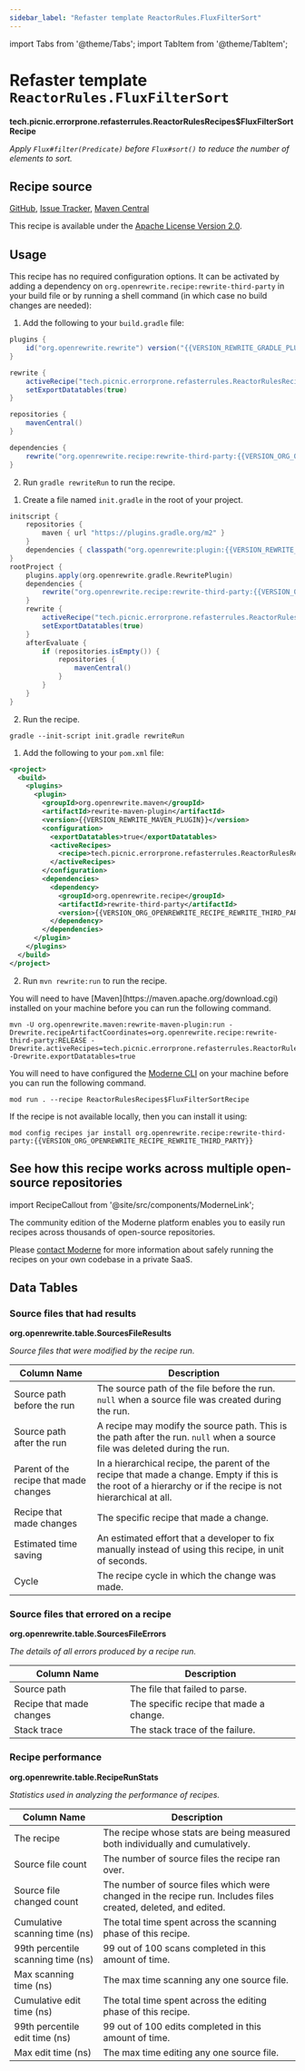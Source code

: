 ```yaml
---
sidebar_label: "Refaster template ReactorRules.FluxFilterSort"
---
```


import Tabs from '@theme/Tabs';
import TabItem from '@theme/TabItem';

# Refaster template `ReactorRules.FluxFilterSort`

**tech.picnic.errorprone.refasterrules.ReactorRulesRecipes$FluxFilterSortRecipe**

_Apply `Flux#filter(Predicate)` before `Flux#sort()` to reduce the number of elements to sort._

## Recipe source

[GitHub](https://github.com/search?type=code&q=tech.picnic.errorprone.refasterrules.ReactorRulesRecipes$FluxFilterSortRecipe), 
[Issue Tracker](https://github.com/openrewrite/rewrite-third-party/issues), 
[Maven Central](https://central.sonatype.com/artifact/org.openrewrite.recipe/rewrite-third-party/)

This recipe is available under the [Apache License Version 2.0](https://www.apache.org/licenses/LICENSE-2.0).


## Usage

This recipe has no required configuration options. It can be activated by adding a dependency on `org.openrewrite.recipe:rewrite-third-party` in your build file or by running a shell command (in which case no build changes are needed):
<Tabs groupId="projectType">
<TabItem value="gradle" label="Gradle">

1. Add the following to your `build.gradle` file:

```groovy title="build.gradle"
plugins {
    id("org.openrewrite.rewrite") version("{{VERSION_REWRITE_GRADLE_PLUGIN}}")
}

rewrite {
    activeRecipe("tech.picnic.errorprone.refasterrules.ReactorRulesRecipes$FluxFilterSortRecipe")
    setExportDatatables(true)
}

repositories {
    mavenCentral()
}

dependencies {
    rewrite("org.openrewrite.recipe:rewrite-third-party:{{VERSION_ORG_OPENREWRITE_RECIPE_REWRITE_THIRD_PARTY}}")
}
```

2. Run `gradle rewriteRun` to run the recipe.
</TabItem>

<TabItem value="gradle-init-script" label="Gradle init script">

1. Create a file named `init.gradle` in the root of your project.

```groovy title="init.gradle"
initscript {
    repositories {
        maven { url "https://plugins.gradle.org/m2" }
    }
    dependencies { classpath("org.openrewrite:plugin:{{VERSION_REWRITE_GRADLE_PLUGIN}}") }
}
rootProject {
    plugins.apply(org.openrewrite.gradle.RewritePlugin)
    dependencies {
        rewrite("org.openrewrite.recipe:rewrite-third-party:{{VERSION_ORG_OPENREWRITE_RECIPE_REWRITE_THIRD_PARTY}}")
    }
    rewrite {
        activeRecipe("tech.picnic.errorprone.refasterrules.ReactorRulesRecipes$FluxFilterSortRecipe")
        setExportDatatables(true)
    }
    afterEvaluate {
        if (repositories.isEmpty()) {
            repositories {
                mavenCentral()
            }
        }
    }
}
```

2. Run the recipe.

```shell title="shell"
gradle --init-script init.gradle rewriteRun
```

</TabItem>
<TabItem value="maven" label="Maven POM">

1. Add the following to your `pom.xml` file:

```xml title="pom.xml"
<project>
  <build>
    <plugins>
      <plugin>
        <groupId>org.openrewrite.maven</groupId>
        <artifactId>rewrite-maven-plugin</artifactId>
        <version>{{VERSION_REWRITE_MAVEN_PLUGIN}}</version>
        <configuration>
          <exportDatatables>true</exportDatatables>
          <activeRecipes>
            <recipe>tech.picnic.errorprone.refasterrules.ReactorRulesRecipes$FluxFilterSortRecipe</recipe>
          </activeRecipes>
        </configuration>
        <dependencies>
          <dependency>
            <groupId>org.openrewrite.recipe</groupId>
            <artifactId>rewrite-third-party</artifactId>
            <version>{{VERSION_ORG_OPENREWRITE_RECIPE_REWRITE_THIRD_PARTY}}</version>
          </dependency>
        </dependencies>
      </plugin>
    </plugins>
  </build>
</project>
```

2. Run `mvn rewrite:run` to run the recipe.
</TabItem>

<TabItem value="maven-command-line" label="Maven Command Line">
You will need to have [Maven](https://maven.apache.org/download.cgi) installed on your machine before you can run the following command.

```shell title="shell"
mvn -U org.openrewrite.maven:rewrite-maven-plugin:run -Drewrite.recipeArtifactCoordinates=org.openrewrite.recipe:rewrite-third-party:RELEASE -Drewrite.activeRecipes=tech.picnic.errorprone.refasterrules.ReactorRulesRecipes$FluxFilterSortRecipe -Drewrite.exportDatatables=true
```
</TabItem>
<TabItem value="moderne-cli" label="Moderne CLI">

You will need to have configured the [Moderne CLI](https://docs.moderne.io/user-documentation/moderne-cli/getting-started/cli-intro) on your machine before you can run the following command.

```shell title="shell"
mod run . --recipe ReactorRulesRecipes$FluxFilterSortRecipe
```

If the recipe is not available locally, then you can install it using:
```shell
mod config recipes jar install org.openrewrite.recipe:rewrite-third-party:{{VERSION_ORG_OPENREWRITE_RECIPE_REWRITE_THIRD_PARTY}}
```
</TabItem>
</Tabs>

## See how this recipe works across multiple open-source repositories

import RecipeCallout from '@site/src/components/ModerneLink';

<RecipeCallout link="https://app.moderne.io/recipes/tech.picnic.errorprone.refasterrules.ReactorRulesRecipes$FluxFilterSortRecipe" />

The community edition of the Moderne platform enables you to easily run recipes across thousands of open-source repositories.

Please [contact Moderne](https://moderne.io/product) for more information about safely running the recipes on your own codebase in a private SaaS.
## Data Tables

<Tabs groupId="data-tables">
<TabItem value="org.openrewrite.table.SourcesFileResults" label="SourcesFileResults">

### Source files that had results
**org.openrewrite.table.SourcesFileResults**

_Source files that were modified by the recipe run._

| Column Name | Description |
| ----------- | ----------- |
| Source path before the run | The source path of the file before the run. `null` when a source file was created during the run. |
| Source path after the run | A recipe may modify the source path. This is the path after the run. `null` when a source file was deleted during the run. |
| Parent of the recipe that made changes | In a hierarchical recipe, the parent of the recipe that made a change. Empty if this is the root of a hierarchy or if the recipe is not hierarchical at all. |
| Recipe that made changes | The specific recipe that made a change. |
| Estimated time saving | An estimated effort that a developer to fix manually instead of using this recipe, in unit of seconds. |
| Cycle | The recipe cycle in which the change was made. |

</TabItem>

<TabItem value="org.openrewrite.table.SourcesFileErrors" label="SourcesFileErrors">

### Source files that errored on a recipe
**org.openrewrite.table.SourcesFileErrors**

_The details of all errors produced by a recipe run._

| Column Name | Description |
| ----------- | ----------- |
| Source path | The file that failed to parse. |
| Recipe that made changes | The specific recipe that made a change. |
| Stack trace | The stack trace of the failure. |

</TabItem>

<TabItem value="org.openrewrite.table.RecipeRunStats" label="RecipeRunStats">

### Recipe performance
**org.openrewrite.table.RecipeRunStats**

_Statistics used in analyzing the performance of recipes._

| Column Name | Description |
| ----------- | ----------- |
| The recipe | The recipe whose stats are being measured both individually and cumulatively. |
| Source file count | The number of source files the recipe ran over. |
| Source file changed count | The number of source files which were changed in the recipe run. Includes files created, deleted, and edited. |
| Cumulative scanning time (ns) | The total time spent across the scanning phase of this recipe. |
| 99th percentile scanning time (ns) | 99 out of 100 scans completed in this amount of time. |
| Max scanning time (ns) | The max time scanning any one source file. |
| Cumulative edit time (ns) | The total time spent across the editing phase of this recipe. |
| 99th percentile edit time (ns) | 99 out of 100 edits completed in this amount of time. |
| Max edit time (ns) | The max time editing any one source file. |

</TabItem>

</Tabs>
